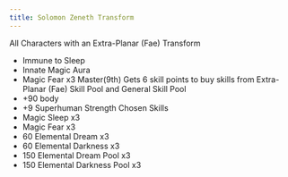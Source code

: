 ```yaml
---
title: Solomon Zeneth Transform
---
```

All Characters with an Extra-Planar (Fae) Transform
- Immune to Sleep
- Innate Magic Aura
- Magic Fear x3
Master(9th)
Gets 6 skill points to buy skills from Extra-Planar (Fae) Skill Pool and General Skill Pool
- +90 body
- +9 Superhuman Strength
Chosen Skills
- Magic Sleep x3
- Magic Fear x3
- 60 Elemental Dream x3
- 60 Elemental Darkness x3
- 150 Elemental Dream Pool x3
- 150 Elemental Darkness Pool x3 
